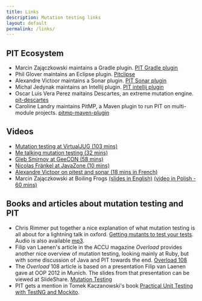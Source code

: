 ```yaml
---
title: Links
description: Mutation testing links
layout: default
permalink: /links/
---
```


## PIT Ecosystem

* Marcin Zajączkowski maintains a Gradle plugin. [PIT Gradle plugin](http://gradle-pitest-plugin.solidsoft.info/)
* Phil Glover maintains an Eclipse plugin. [Pitclipse](https://github.com/philglover/pitclipse)
* Alexandre Victoor maintains a Sonar plugin. [PIT Sonar plugin](http://docs.codehaus.org/display/SONAR/Pitest)
* Michal Jedynak maintains an Intellij plugin. [PIT intellij plugin](https://plugins.jetbrains.com/plugin/7119-pit-mutation-testing-idea-plugin)
* Oscar Luis Vera Perez maitains Descartes, an extreme mutation engine. [pit-descartes](http://github.com/STAMP-project/pitest-descartes)
* Caroline Landry maintains PitMP, a Maven plugin to run PIT on multi-module projects. [pitmp-maven-plugin](http://github.com/STAMP-project/pitmp-maven-plugin)

## Videos

* [Mutation testing at VirtualJUG (103 mins)](https://www.youtube.com/watch?v=nf2xpqcZouY)
* [Me talking mutation testing (32 mins)](http://vimeo.com/89083982)
* [Gleb Smirnov at GeeCON (58 mins)](http://vimeo.com/99550776) 
* [Nicolas Fränkel at JavaZone (10 mins)](http://vimeo.com/105758362)
* [Alexandre Victoor on pitest and sonar (18 mins in French)](https://www.youtube.com/watch?v=ck2dIrrVTWs)
* Marcin Zajączkowski at Boiling Frogs [(slides in English)](https://speakerdeck.com/szpak/mutation-testing-how-good-your-tests-really-are) [(video in Polish - 60 mins)](https://www.youtube.com/watch?v=lhvDp0_2MI4)

## Books and articles about mutation testing and PIT

* Chris Rimmer put together a nice explanation of what mutation testing is all about for a lightning talk in oxford. [Getting mutants to test your tests](http://media.ogn.s3.amazonaws.com/ogn27/microslot-ChrisRimmer.pdf). Audio is also available [mp3](http://media.ogn.s3.amazonaws.com/27-microslot-ChrisRimmer.mp3). 
* Filip van Laenen's article in the ACCU magazine *Overload* provides another nice overview of mutation testing, looking mainly at Ruby, but with
 some discussion of Java and PIT towards the end. [Overload 108](http://accu.org/var/uploads/journals/overload108.pdf)
* The *Overload* 108 article is based on a presentation Filip van Laenen gave at OOP 2012 in Munich. The slides from that presentation can be viewed at SlideShare. [Mutation Testing](http://www.slideshare.net/filipvanlaenen/mutation-testing-11298526)
* PIT gets a mention in Tomek Kaczanowski's book [Practical Unit Testing with TestNG and Mockito](http://www.amazon.com/gp/product/839348930X).


<br/>

